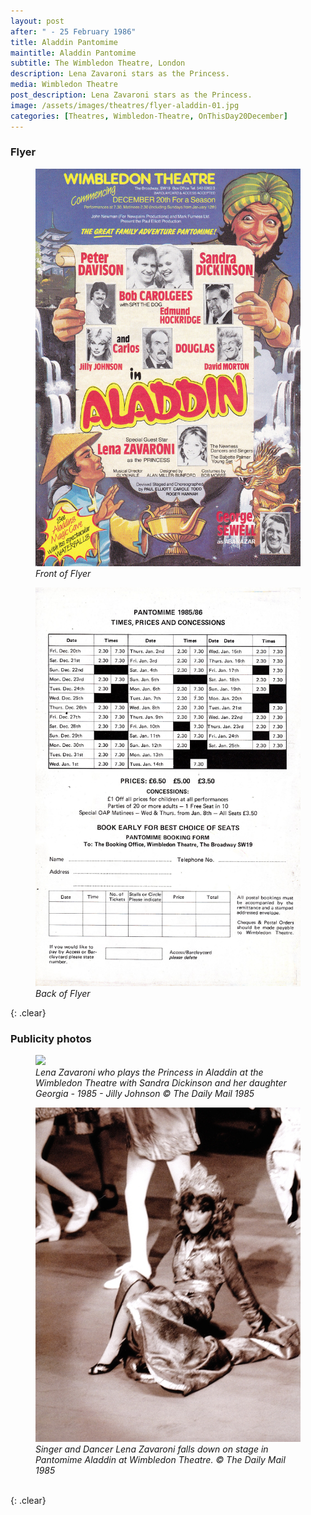 ```yaml
---
layout: post
after: " - 25 February 1986"
title: Aladdin Pantomime
maintitle: Aladdin Pantomime
subtitle: The Wimbledon Theatre, London
description: Lena Zavaroni stars as the Princess.
media: Wimbledon Theatre
post_description: Lena Zavaroni stars as the Princess.
image: /assets/images/theatres/flyer-aladdin-01.jpg
categories: [Theatres, Wimbledon-Theatre, OnThisDay20December]
---
```


### Flyer

<figure class="fig1">
<a href="/assets/images/theatres/flyer-aladdin-01.jpg"><img src="/assets/images/theatres/flyer-aladdin-01.jpg" class="full-width zoom-in"></a>
<figcaption>
<cite>Front of Flyer</cite>
</figcaption>
</figure>

<figure class="fig2">
<a href="/assets/images/theatres/flyer-aladdin-02.jpg"><img src="/assets/images/theatres/flyer-aladdin-02.jpg" class="full-width zoom-in"></a>
<figcaption>
<cite>Back  of Flyer</cite>
</figcaption>
</figure>

{: .clear}

### Publicity photos
<figure class="fig1">
<a href="/assets/images/theatres/aladdin-01.jpg"><img src="/assets/images/theatres/aladdin-01.jpg" class="full-width zoom-in"></a>
<figcaption>
<cite>Lena Zavaroni who plays the Princess in Aladdin at the Wimbledon Theatre with Sandra Dickinson and her daughter Georgia - 1985 - Jilly Johnson © The Daily Mail 1985</cite>
</figcaption>
</figure>

<figure class="fig2">
<a href="/assets/images/theatres/aladdin-02.jpg"><img src="/assets/images/theatres/aladdin-02.jpg" class="full-width zoom-in"></a>
<figcaption>
<cite>Singer and Dancer Lena Zavaroni falls down on stage in Pantomime Aladdin at Wimbledon Theatre. © The Daily Mail 1985</cite>
</figcaption>
</figure>

<br />{: .clear}

